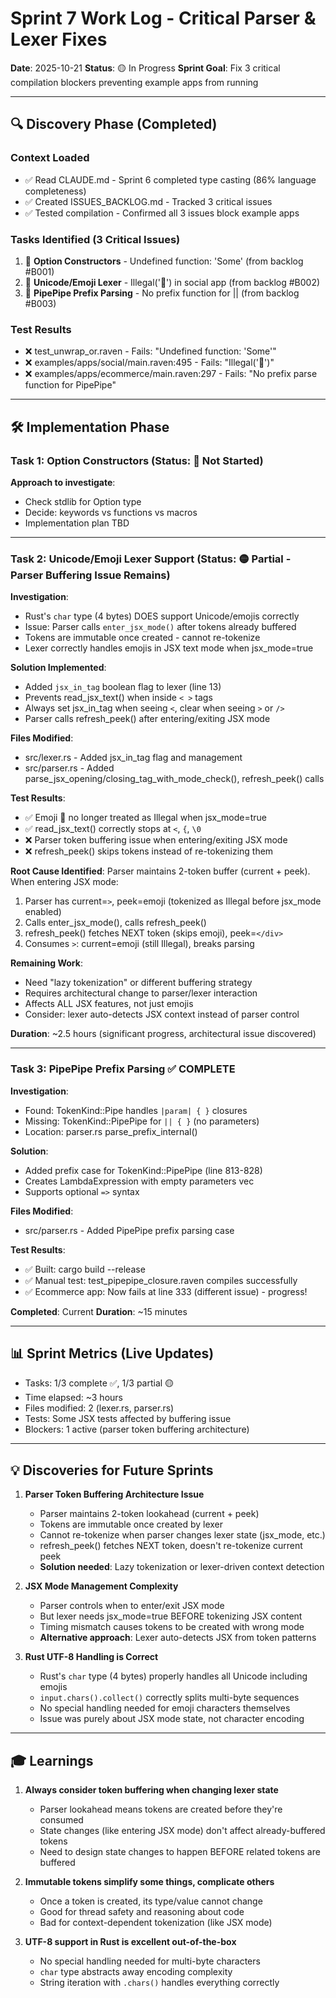 # Sprint 7 Work Log - Critical Parser & Lexer Fixes

**Date**: 2025-10-21
**Status**: 🟡 In Progress
**Sprint Goal**: Fix 3 critical compilation blockers preventing example apps from running

---

## 🔍 Discovery Phase (Completed)

### Context Loaded
- ✅ Read CLAUDE.md - Sprint 6 completed type casting (86% language completeness)
- ✅ Created ISSUES_BACKLOG.md - Tracked 3 critical issues
- ✅ Tested compilation - Confirmed all 3 issues block example apps

### Tasks Identified (3 Critical Issues)
1. 🔴 **Option Constructors** - Undefined function: 'Some' (from backlog #B001)
2. 🔴 **Unicode/Emoji Lexer** - Illegal('🔔') in social app (from backlog #B002)
3. 🔴 **PipePipe Prefix Parsing** - No prefix function for || (from backlog #B003)

### Test Results
- ❌ test_unwrap_or.raven - Fails: "Undefined function: 'Some'"
- ❌ examples/apps/social/main.raven:495 - Fails: "Illegal('🔔')"
- ❌ examples/apps/ecommerce/main.raven:297 - Fails: "No prefix parse function for PipePipe"

---

## 🛠️ Implementation Phase

### Task 1: Option Constructors (Status: 🔵 Not Started)

**Approach to investigate**:
- Check stdlib for Option type
- Decide: keywords vs functions vs macros
- Implementation plan TBD

---

### Task 2: Unicode/Emoji Lexer Support (Status: 🟡 Partial - Parser Buffering Issue Remains)

**Investigation**:
- Rust's `char` type (4 bytes) DOES support Unicode/emojis correctly
- Issue: Parser calls `enter_jsx_mode()` after tokens already buffered
- Tokens are immutable once created - cannot re-tokenize
- Lexer correctly handles emojis in JSX text mode when jsx_mode=true

**Solution Implemented**:
- Added `jsx_in_tag` boolean flag to lexer (line 13)
- Prevents read_jsx_text() when inside `< >` tags
- Always set jsx_in_tag when seeing `<`, clear when seeing `>` or `/>`
- Parser calls refresh_peek() after entering/exiting JSX mode

**Files Modified**:
- src/lexer.rs - Added jsx_in_tag flag and management
- src/parser.rs - Added parse_jsx_opening/closing_tag_with_mode_check(), refresh_peek() calls

**Test Results**:
- ✅ Emoji 🔔 no longer treated as Illegal when jsx_mode=true
- ✅ read_jsx_text() correctly stops at `<`, `{`, `\0`
- ❌ Parser token buffering issue when entering/exiting JSX mode
- ❌ refresh_peek() skips tokens instead of re-tokenizing them

**Root Cause Identified**:
Parser maintains 2-token buffer (current + peek). When entering JSX mode:
1. Parser has current=`>`, peek=emoji (tokenized as Illegal before jsx_mode enabled)
2. Calls enter_jsx_mode(), calls refresh_peek()
3. refresh_peek() fetches NEXT token (skips emoji), peek=`</div>`
4. Consumes `>`: current=emoji (still Illegal), breaks parsing

**Remaining Work**:
- Need "lazy tokenization" or different buffering strategy
- Requires architectural change to parser/lexer interaction
- Affects ALL JSX features, not just emojis
- Consider: lexer auto-detects JSX context instead of parser control

**Duration**: ~2.5 hours (significant progress, architectural issue discovered)

---

### Task 3: PipePipe Prefix Parsing ✅ COMPLETE

**Investigation**:
- Found: TokenKind::Pipe handles `|param| { }` closures
- Missing: TokenKind::PipePipe for `|| { }` (no parameters)
- Location: parser.rs parse_prefix_internal()

**Solution**:
- Added prefix case for TokenKind::PipePipe (line 813-828)
- Creates LambdaExpression with empty parameters vec
- Supports optional `=>` syntax

**Files Modified**:
- src/parser.rs - Added PipePipe prefix parsing case

**Test Results**:
- ✅ Built: cargo build --release
- ✅ Manual test: test_pipepipe_closure.raven compiles successfully
- ✅ Ecommerce app: Now fails at line 333 (different issue) - progress!

**Completed**: Current
**Duration**: ~15 minutes

---

## 📊 Sprint Metrics (Live Updates)

- Tasks: 1/3 complete ✅, 1/3 partial 🟡
- Time elapsed: ~3 hours
- Files modified: 2 (lexer.rs, parser.rs)
- Tests: Some JSX tests affected by buffering issue
- Blockers: 1 active (parser token buffering architecture)

---

## 💡 Discoveries for Future Sprints

1. **Parser Token Buffering Architecture Issue**
   - Parser maintains 2-token lookahead (current + peek)
   - Tokens are immutable once created by lexer
   - Cannot re-tokenize when parser changes lexer state (jsx_mode, etc.)
   - refresh_peek() fetches NEXT token, doesn't re-tokenize current peek
   - **Solution needed**: Lazy tokenization or lexer-driven context detection

2. **JSX Mode Management Complexity**
   - Parser controls when to enter/exit JSX mode
   - But lexer needs jsx_mode=true BEFORE tokenizing JSX content
   - Timing mismatch causes tokens to be created with wrong mode
   - **Alternative approach**: Lexer auto-detects JSX from token patterns

3. **Rust UTF-8 Handling is Correct**
   - Rust's `char` type (4 bytes) properly handles all Unicode including emojis
   - `input.chars().collect()` correctly splits multi-byte sequences
   - No special handling needed for emoji characters themselves
   - Issue was purely about JSX mode state, not character encoding

---

## 🎓 Learnings

1. **Always consider token buffering when changing lexer state**
   - Parser lookahead means tokens are created before they're consumed
   - State changes (like entering JSX mode) don't affect already-buffered tokens
   - Need to design state changes to happen BEFORE related tokens are buffered

2. **Immutable tokens simplify some things, complicate others**
   - Once a token is created, its type/value cannot change
   - Good for thread safety and reasoning about code
   - Bad for context-dependent tokenization (like JSX mode)

3. **UTF-8 support in Rust is excellent out-of-the-box**
   - No special handling needed for multi-byte characters
   - `char` type abstracts away encoding complexity
   - String iteration with `.chars()` handles everything correctly
